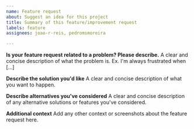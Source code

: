```yaml
---
name: Feature request
about: Suggest an idea for this project
title: Summary of this feature/improvement request
labels: feature
assignees: joao-r-reis, pedromsmoreira

---
```


**Is your feature request related to a problem? Please describe.**
A clear and concise description of what the problem is. Ex. I'm always frustrated when [...]

**Describe the solution you'd like**
A clear and concise description of what you want to happen.

**Describe alternatives you've considered**
A clear and concise description of any alternative solutions or features you've considered.

**Additional context**
Add any other context or screenshots about the feature request here.

